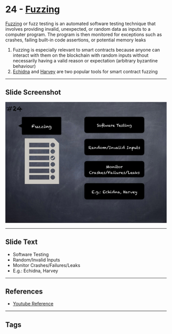 
# 24 - [Fuzzing](./Fuzzing.md)

[Fuzzing](https://en.wikipedia.org/wiki/Fuzzing) or fuzz testing is an automated software testing technique that involves providing invalid, unexpected, or random data as inputs to a computer program. The program is then monitored for exceptions such as crashes, failing built-in code assertions, or potential memory leaks 


1.  Fuzzing is especially relevant to smart contracts because anyone can interact with them on the blockchain with random inputs without necessarily having a valid reason or expectation (arbitrary byzantine behaviour)
2.  [Echidna](https://github.com/crytic/echidna) and [Harvey](https://mariachris.github.io/Pubs/FSE-2020-Harvey.pdf) are two popular tools for smart contract fuzzing


___
## Slide Screenshot
![024.png](../../images/6.Audit%20Techniques%20and%20Tools%20101/024.png)
___
## Slide Text
- Software Testing
- Random/Invalid Inputs
- Monitor Crashes/Failures/Leaks
- E.g.: Echidna, Harvey
___
## References
- [Youtube Reference](https://youtu.be/QstpNY1IuqM?t=278)
___
## Tags
